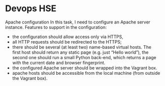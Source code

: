# Devops HSE

Apache configuration 
In this task, I need to configure an Apache server instance. 
Features to support in the configuration: 
  - the configuration should allow access only via HTTPS, 
  - all HTTP requests should be redirected to the HTTPS; 
  - there should be several (at least two) name-based virtual hosts. The first host should return any static page (e.g. just “Hello world”), the second one should run a small Python back-end, which returns a page with the current date and browser fingerprint. 
  - the configured Apache server should be wrapped into the Vagrant box.
  - apache hosts should be accessible from the local machine (from outside the Vagrant box).
